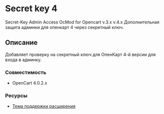 # Secret key 4
Secret-Key Admin Access OcMod for Opencart v.3.x v.4.x
Дополнительная защита админки для опенкарт 4 через секретный ключ.

## Описание

Добавляет проверку на секретный ключ для ОпенКарт 4-й версии для входа в админку.

### Совместимость

- OpenCart 4.0.2.x

### Ресурсы

- [Тема поддержки расширения](https://forum.opencart.name/)
